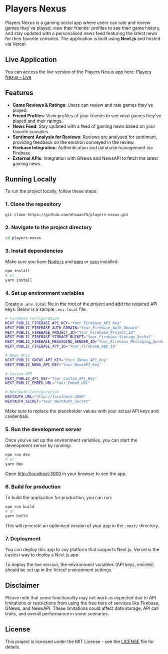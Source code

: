 # Players Nexus

Players Nexus is a gaming social app where users can rate and review games they've played, view their friends' profiles to see their game history, and stay updated with a personalised news feed featuring the latest news for their favorite consoles. The application is built using **Next.js** and hosted via Vercel.

## Live Application

You can access the live version of the Players Nexus app here:
[Players Nexus - Live](https://playersnexus.vercel.app)

## Features

- **Game Reviews & Ratings**: Users can review and rate games they've played.
- **Friend Profiles**: View profiles of your friends to see what games they’ve played and their ratings.
- **News Feed**: Stay updated with a feed of gaming news based on your favorite consoles.
- **Sentiment Analysis for Reviews**: Reviews are analysed for sentiment, providing feedback on the emotion conveyed in the review.
- **Firebase Integration**: Authentication and database management via Firebase.
- **External APIs**: Integration with GNews and NewsAPI to fetch the latest gaming news.

## Running Locally

To run the project locally, follow these steps:

### 1. Clone the repository

```bash
git clone https://github.com/ehsaan75/players-nexus.git
```

### 2. Navigate to the project directory

```bash
cd players-nexus
```

### 3. Install dependencies

Make sure you have [Node.js](https://nodejs.org/) and [npm](https://www.npmjs.com/) or [yarn](https://yarnpkg.com/) installed.

```bash
npm install
# or
yarn install
```

### 4. Set up environment variables

Create a `.env.local` file in the root of the project and add the required API keys. Below is a sample `.env.local` file:

```bash
# Firebase Configuration
NEXT_PUBLIC_FIREBASE_API_KEY="Your_Firebase_API_Key"
NEXT_PUBLIC_FIREBASE_AUTH_DOMAIN="Your_Firebase_Auth_Domain"
NEXT_PUBLIC_FIREBASE_PROJECT_ID="Your_Firebase_Project_ID"
NEXT_PUBLIC_FIREBASE_STORAGE_BUCKET="Your_Firebase_Storage_Bucket"
NEXT_PUBLIC_FIREBASE_MESSAGING_SENDER_ID="Your_Firebase_Messaging_Sender_ID"
NEXT_PUBLIC_FIREBASE_APP_ID="Your_Firebase_App_ID"

# News APIs
NEXT_PUBLIC_GNEWS_API_KEY="Your_GNews_API_Key"
NEXT_PUBLIC_NEWS_API_KEY="Your_NewsAPI_Key"

# Custom API
NEXT_PUBLIC_API_KEY="Your_Custom_API_Key"
NEXT_PUBLIC_EMBED_URL="Your_Embed_URL"

# NextAuth Configuration
NEXTAUTH_URL="http://localhost:3000"
NEXTAUTH_SECRET="Your_NextAuth_Secret"
```

Make sure to replace the placeholder values with your actual API keys and credentials.

### 5. Run the development server

Once you've set up the environment variables, you can start the development server by running:

```bash
npm run dev
# or
yarn dev
```

Open [http://localhost:3000](http://localhost:3000) in your browser to see the app.

### 6. Build for production

To build the application for production, you can run:

```bash
npm run build
# or
yarn build
```

This will generate an optimised version of your app in the `.next/` directory.

### 7. Deployment

You can deploy this app to any platform that supports Next.js. Vercel is the easiest way to deploy a Next.js app.

To deploy the live version, the environment variables (API keys, secrets) should be set up in the Vercel environment settings.

## Disclaimer

Please note that some functionality may not work as expected due to API limitations or restrictions from using the free tiers of services like Firebase, GNews, and NewsAPI. These limitations could affect data storage, API call limits, and overall performance in some scenarios.

## License

This project is licensed under the MIT License - see the [LICENSE](LICENSE) file for details.

